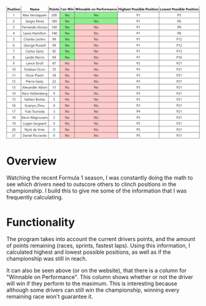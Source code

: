 ![](main.png)

# Overview

Watching the recent Formula 1 season, I was constantly doing the math to see which drivers need to outscore others to clinch positions in the championship. I build this to give me some of the information that I was frequently calculating.

# Functionality

The program takes into account the current drivers points, and the amount of points remaining (races, sprints, fastest laps). Using this information, I calculated highest and lowest possible positions, as well as if the championship was still in reach.

It can also be seen above (or on the website), that there is a column for "Winnable on Performance". This column shows whether or not the driver will win if they perform to the maximum. This is interesting because although some drivers can still win the championship, winning every remaining race won't guarantee it.

